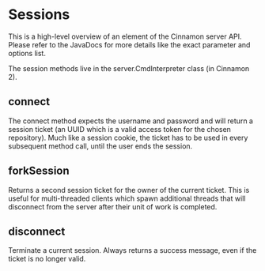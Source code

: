 # Sessions

This is a high-level overview of an element of the Cinnamon server API. 
Please refer to the JavaDocs for more details like the exact parameter and options list.

The session methods live in the server.CmdInterpreter class (in Cinnamon 2).

## connect

The connect method expects the username and password and will return a session ticket (an
UUID which is a valid access token for the chosen repository).
Much like a session cookie, the ticket has to be used in every subsequent method call, until 
the user ends the session.

## forkSession

Returns a second session ticket for the owner of the current ticket. This is useful for
multi-threaded clients which spawn additional threads that will disconnect from the server
after their unit of work is completed.

## disconnect

Terminate a current session. Always returns a success message, even if the ticket is no longer valid.

